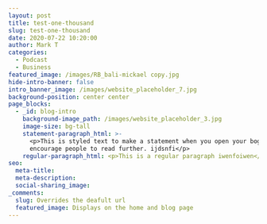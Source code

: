 ```yaml
---
layout: post
title: test-one-thousand
slug: test-one-thousand
date: 2020-07-22 10:20:00
author: Mark T
categories:
  - Podcast
  - Business
featured_image: /images/RB_bali-mickael copy.jpg
hide-intro-banner: false
intro_banner_image: /images/website_placeholder_7.jpg
background-position: center center
page_blocks:
  - _id: blog-intro
    background-image_path: /images/website_placeholder_3.jpg
    image-size: bg-tall
    statement-paragraph_html: >-
      <p>This is styled text to make a statement when you open your bog post to
      encourage people to read further. ijdsnfi</p>
    regular-paragraph_html: <p>This is a regular paragraph iwenfoiwen</p>
seo:
  meta-title:
  meta-description:
  social-sharing_image:
_comments:
  slug: Overrides the deafult url
  featured_image: Displays on the home and blog page
---
```



